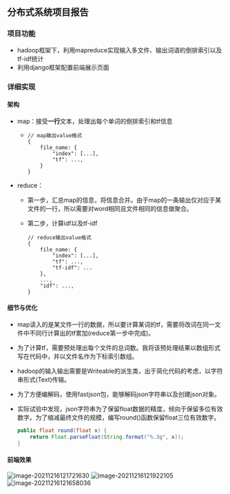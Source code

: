 ## 分布式系统项目报告

### 项目功能

- hadoop框架下，利用mapreduce实现输入多文件、输出词语的倒排索引以及tf-idf统计
- 利用django框架配置前端展示页面

### 详细实现

#### 架构

- map：接受**一行**文本，处理出每个单词的倒排索引和tf信息

  - ```
    // map输出value格式
    {
        file_name: {
            "index": [...],
            "tf": ...,
    	}
    }
    ```

- reduce：

  - 第一步，汇总map的信息，将信息合并。由于map的一条输出仅对应于某文件的一行，所以需要对word相同且文件相同的信息做聚合。

  - 第二步，计算idf以及tf-idf

    ```
    // reduce输出value格式
    {
        file_name: {
            "index": [...],
            "tf": ...,
            "tf-idf": ...
        },
        ...,
        "idf": ...,
    }
    ```

#### 细节与优化

- map读入的是某文件一行的数据，所以要计算某词的tf，需要将改词在同一文件中不同行计算出的tf累加(reduce第一步中完成)。

- 为了计算tf，需要预处理出每个文件的总词数。我将该预处理结果以数组形式写在代码中，并以文件名作为下标索引数组。

- hadoop的输入输出需要是Writeable的派生类，出于简化代码的考虑，以字符串形式(Text)传输。

- 为了方便编解码，使用fastjson包，能够解码json字符串以及创建json对象。

- 实际试验中发现，json字符串为了保留float数据的精度，倾向于保留多位有效数字。为了缩减最终文件的规模，编写round()函数保留float三位有效数字。

  ```java
  public float round(float x) {
      return Float.parseFloat(String.format("%.3g", x));
  }
  ```

#### 前端效果

<img src="https://s2.loli.net/2021/12/16/gdK4x5u7we2hFST.png" alt="image-20211216121721630"  />

<img src="https://s2.loli.net/2021/12/16/O9qnBVKY7uXeFL2.png" alt="image-20211216121922105"  />

<img src="https://s2.loli.net/2021/12/16/u2SWdTPE3MLQ8yY.png" alt="image-20211216121658036"  />

